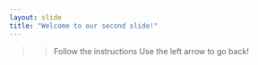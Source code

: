 ```yaml
---
layout: slide
title: "Welcome to our second slide!"
---
```

>> Follow the instructions
Use the left arrow to go back!
